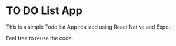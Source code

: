 # TO DO List App
This is a simple Todo list App realized using React Native and Expo.

Feel free to reuse the code.
